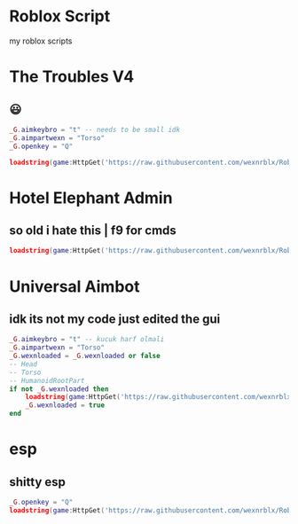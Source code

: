 # Roblox Script
my roblox scripts

# The Troubles V4

## 😃

```lua
_G.aimkeybro = "t" -- needs to be small idk
_G.aimpartwexn = "Torso"
_G.openkey = "Q"

loadstring(game:HttpGet('https://raw.githubusercontent.com/wexnrblx/RobloxScripts/refs/heads/main/thetroubles'))()
```

# Hotel Elephant Admin

## so old i hate this | f9 for cmds

```lua
loadstring(game:HttpGet('https://raw.githubusercontent.com/wexnrblx/RobloxScripts/main/hotelelephantadmin'))()
```


# Universal Aimbot

## idk its not my code just edited the gui 

```lua
_G.aimkeybro = "t" -- kucuk harf olmali
_G.aimpartwexn = "Torso"
_G.wexnloaded = _G.wexnloaded or false
-- Head
-- Torso
-- HumanoidRootPart
if not _G.wexnloaded then
    loadstring(game:HttpGet('https://raw.githubusercontent.com/wexnrblx/RobloxScripts/refs/heads/main/aimbot'))()
    _G.wexnloaded = true
end
```

# esp

## shitty esp

```lua
_G.openkey = "Q"
loadstring(game:HttpGet('https://raw.githubusercontent.com/wexnrblx/RobloxScripts/refs/heads/main/espithink'))()
```
